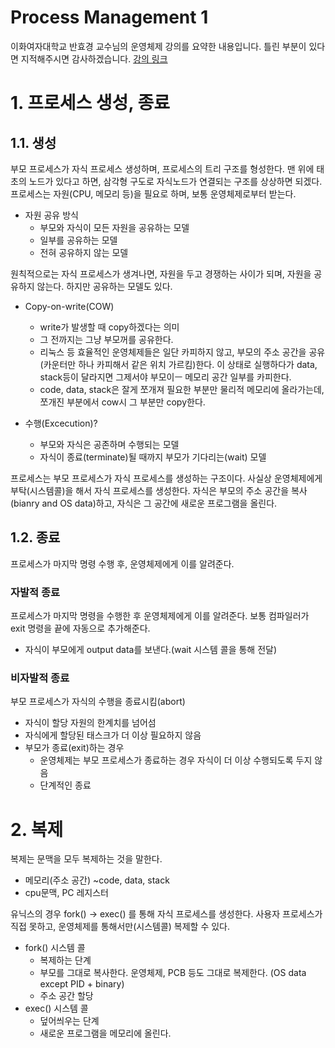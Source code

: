 Process Management 1
===
이화여자대학교 반효경 교수님의 운영체제 강의를 요약한 내용입니다. 틀린 부분이 있다면 지적해주시면 감사하겠습니다.  [강의 링크](http://www.kocw.net/home/cview.do?cid=4b9cd4c7178db077)

# 1. 프로세스 생성, 종료
## 1.1. 생성
부모 프로세스가 자식 프로세스 생성하며, 프로세스의 트리 구조를 형성한다. 맨 위에 태초의 노드가 있다고 하면, 삼각형 구도로 자식노드가 연결되는 구조를 상상하면 되겠다. 프로세스는 자원(CPU, 메모리 등)을 필요로 하며, 보통 운영체제로부터 받는다.  
- 자원 공유 방식
    - 부모와 자식이 모든 자원을 공유하는 모델
    - 일부를 공유하는 모델
    - 전혀 공유하지 않는 모델  

원칙적으로는 자식 프로세스가 생겨나면, 자원을 두고 경쟁하는 사이가 되며, 자원을 공유하지 않는다. 하지만 공유하는 모델도 있다.
- Copy-on-write(COW)
    - write가 발생할 때 copy하겠다는 의미
    - 그 전까지는 그냥 부모꺼를 공유한다.
    - 리눅스 등 효율적인 운영체제들은 일단 카피하지 않고, 부모의 주소 공간을 공유(카운터만 하나 카피해서 같은 위치 가르킴)한다. 이 상태로 실행하다가 data, stack등이 달라지면 그제서야 부모이ㅡ 메모리 공간 일부를 카피한다.
    - code, data, stack은 잘게 쪼개져 필요한 부분만 물리적 메모리에 올라가는데, 쪼개진 부분에서 cow시 그 부분만 copy한다.


- 수행(Excecution)?
    - 부모와 자식은 공존하며 수행되는 모델
    - 자식이 종료(terminate)될 때까지 부모가 기다리는(wait) 모델  

프로세스는 부모 프로세스가 자식 프로세스를 생성하는 구조이다. 사실상 운영체제에게 부탁(시스템콜)을 해서 자식 프로세스를 생성한다. 자식은 부모의 주소 공간을 복사(bianry and OS data)하고, 자식은 그 공간에 새로운 프로그램을 올린다.

## 1.2. 종료
프로세스가 마지막 명령 수행 후, 운영체제에게 이를 알려준다.
### 자발적 종료
프로세스가 마지막 명령을 수행한 후 운영체제에게 이를 알려준다. 보통 컴파일러가 exit 명령을 끝에 자동으로 추가해준다.
- 자식이 부모에게 output data를 보낸다.(wait 시스템 콜을 통해 전달)

### 비자발적 종료
부모 프로세스가 자식의 수행을 종료시킴(abort)
- 자식이 할당 자원의 한계치를 넘어섬
- 자식에게 할당된 태스크가 더 이상 필요하지 않음
- 부모가 종료(exit)하는 경우
    - 운영체제는 부모 프로세스가 종료하는 경우 자식이 더 이상 수행되도록 두지 않음
    - 단계적인 종료


# 2. 복제
복제는 문맥을 모두 복제하는 것을 말한다. 
- 메모리(주소 공간) ~code, data, stack
- cpu문맥, PC 레지스터

유닉스의 경우 fork() -> exec() 를 통해 자식 프로세스를 생성한다. 사용자 프로세스가 직접 못하고, 운영체제를 통해서만(시스템콜) 복제할 수 있다.
- fork() 시스템 콜
    - 복제하는 단계
    - 부모를 그대로 복사한다. 운영체제, PCB 등도 그대로 복제한다. (OS data except PID + binary)
    - 주소 공간 할당
- exec() 시스템 콜
    - 덮어씌우는 단계
    - 새로운 프로그램을 메모리에 올린다.